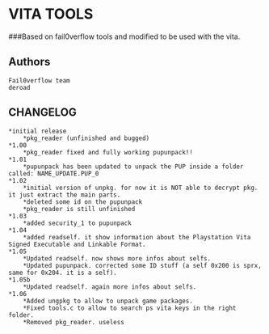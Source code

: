 VITA TOOLS
==========

###Based on fail0verflow tools and modified to be used with the vita.

Authors
-------

	Fail0verflow team
	deroad

CHANGELOG
--------


	*initial release
	    *pkg_reader (unfinished and bugged)
	*1.00
	    *pkg_reader fixed and fully working pupunpack!!
	*1.01
	    *pupunpack has been updated to unpack the PUP inside a folder called: NAME_UPDATE.PUP_0
	*1.02
	    *initial version of unpkg. for now it is NOT able to decrypt pkg. it just extract the main parts.
	    *deleted some id on the pupunpack
	    *pkg_reader is still unfinished
	*1.03
	    *added security_1 to pupunpack
	*1.04
	    *added readself. it show information about the Playstation Vita Signed Executable and Linkable Format.
	*1.05
	    *Updated readself. now shows more infos about selfs.
	    *Updated pupunpack. corrected some ID stuff (a self 0x200 is sprx, same for 0x204. it is a self).
	*1.05b
	    *Updated readself. again more infos about selfs.
	*1.06
	    *Added ungpkg to allow to unpack game packages.
	    *Fixed tools.c to allow to search ps vita keys in the right folder.
	    *Removed pkg_reader. useless

